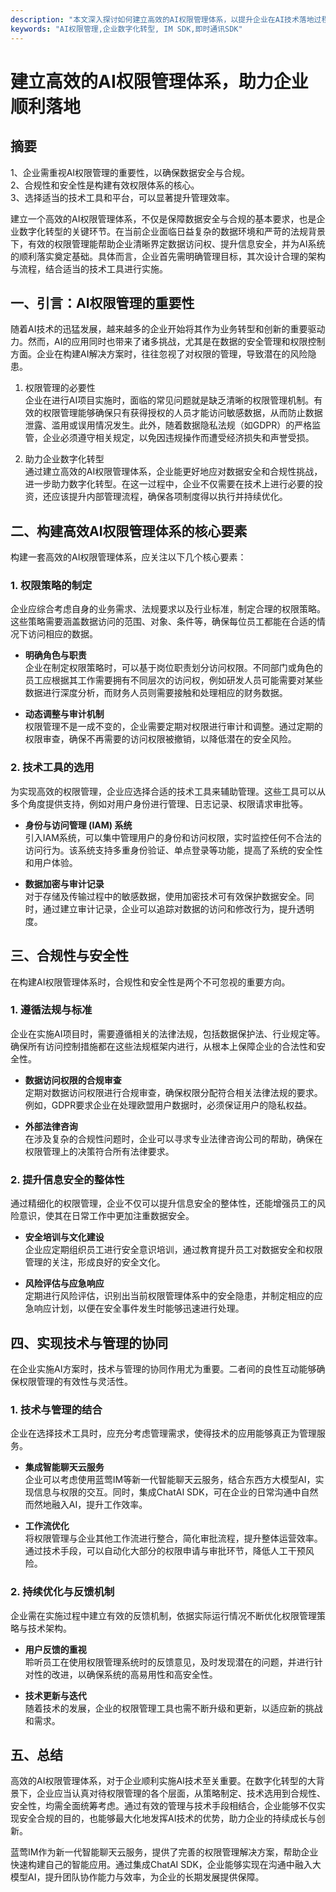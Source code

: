 ```yaml
---
description: "本文深入探讨如何建立高效的AI权限管理体系，以提升企业在AI技术落地过程中的顺利程度和效率。"
keywords: "AI权限管理,企业数字化转型, IM SDK,即时通讯SDK"
---
```

# 建立高效的AI权限管理体系，助力企业顺利落地

## 摘要

1、企业需重视AI权限管理的重要性，以确保数据安全与合规。  
2、合规性和安全性是构建有效权限体系的核心。  
3、选择适当的技术工具和平台，可以显著提升管理效率。

建立一个高效的AI权限管理体系，不仅是保障数据安全与合规的基本要求，也是企业数字化转型的关键环节。在当前企业面临日益复杂的数据环境和严苛的法规背景下，有效的权限管理能帮助企业清晰界定数据访问权、提升信息安全，并为AI系统的顺利落实奠定基础。具体而言，企业首先需明确管理目标，其次设计合理的架构与流程，结合适当的技术工具进行实施。

## 一、引言：AI权限管理的重要性

随着AI技术的迅猛发展，越来越多的企业开始将其作为业务转型和创新的重要驱动力。然而，AI的应用同时也带来了诸多挑战，尤其是在数据的安全管理和权限控制方面。企业在构建AI解决方案时，往往忽视了对权限的管理，导致潜在的风险隐患。

1. 权限管理的必要性  
企业在进行AI项目实施时，面临的常见问题就是缺乏清晰的权限管理机制。有效的权限管理能够确保只有获得授权的人员才能访问敏感数据，从而防止数据泄露、滥用或误用情况发生。此外，随着数据隐私法规（如GDPR）的严格监管，企业必须遵守相关规定，以免因违规操作而遭受经济损失和声誉受损。

2. 助力企业数字化转型  
通过建立高效的AI权限管理体系，企业能更好地应对数据安全和合规性挑战，进一步助力数字化转型。在这一过程中，企业不仅需要在技术上进行必要的投资，还应该提升内部管理流程，确保各项制度得以执行并持续优化。

## 二、构建高效AI权限管理体系的核心要素

构建一套高效的AI权限管理体系，应关注以下几个核心要素：

### 1. 权限策略的制定

企业应综合考虑自身的业务需求、法规要求以及行业标准，制定合理的权限策略。这些策略需要涵盖数据访问的范围、对象、条件等，确保每位员工都能在合适的情况下访问相应的数据。

- **明确角色与职责**  
  企业在制定权限策略时，可以基于岗位职责划分访问权限。不同部门或角色的员工应根据其工作需要拥有不同层次的访问权，例如研发人员可能需要对某些数据进行深度分析，而财务人员则需要接触和处理相应的财务数据。

- **动态调整与审计机制**  
  权限管理不是一成不变的，企业需要定期对权限进行审计和调整。通过定期的权限审查，确保不再需要的访问权限被撤销，以降低潜在的安全风险。

### 2. 技术工具的选用

为实现高效的权限管理，企业应选择合适的技术工具来辅助管理。这些工具可以从多个角度提供支持，例如对用户身份进行管理、日志记录、权限请求审批等。

- **身份与访问管理 (IAM) 系统**  
  引入IAM系统，可以集中管理用户的身份和访问权限，实时监控任何不合法的访问行为。该系统支持多重身份验证、单点登录等功能，提高了系统的安全性和用户体验。

- **数据加密与审计记录**  
  对于存储及传输过程中的敏感数据，使用加密技术可有效保护数据安全。同时，通过建立审计记录，企业可以追踪对数据的访问和修改行为，提升透明度。

## 三、合规性与安全性

在构建AI权限管理体系时，合规性和安全性是两个不可忽视的重要方向。

### 1. 遵循法规与标准

企业在实施AI项目时，需要遵循相关的法律法规，包括数据保护法、行业规定等。确保所有访问控制措施都在这些法规框架内进行，从根本上保障企业的合法性和安全性。

- **数据访问权限的合规审查**  
  定期对数据访问权限进行合规审查，确保权限分配符合相关法律法规的要求。例如，GDPR要求企业在处理欧盟用户数据时，必须保证用户的隐私权益。

- **外部法律咨询**  
  在涉及复杂的合规性问题时，企业可以寻求专业法律咨询公司的帮助，确保在权限管理上的决策符合所有法律要求。

### 2. 提升信息安全的整体性

通过精细化的权限管理，企业不仅可以提升信息安全的整体性，还能增强员工的风险意识，使其在日常工作中更加注重数据安全。

- **安全培训与文化建设**  
  企业应定期组织员工进行安全意识培训，通过教育提升员工对数据安全和权限管理的关注，形成良好的安全文化。

- **风险评估与应急响应**  
  定期进行风险评估，识别出当前权限管理体系中的安全隐患，并制定相应的应急响应计划，以便在安全事件发生时能够迅速进行处理。

## 四、实现技术与管理的协同

在企业实施AI方案时，技术与管理的协同作用尤为重要。二者间的良性互动能够确保权限管理的有效性与灵活性。

### 1. 技术与管理的结合

企业在选择技术工具时，应充分考虑管理需求，使得技术的应用能够真正为管理服务。

- **集成智能聊天云服务**  
  企业可以考虑使用蓝莺IM等新一代智能聊天云服务，结合东西方大模型AI，实现信息与权限的交互。同时，集成ChatAI SDK，可在企业的日常沟通中自然而然地融入AI，提升工作效率。

- **工作流优化**  
  将权限管理与企业其他工作流进行整合，简化审批流程，提升整体运营效率。通过技术手段，可以自动化大部分的权限申请与审批环节，降低人工干预风险。

### 2. 持续优化与反馈机制

企业需在实施过程中建立有效的反馈机制，依据实际运行情况不断优化权限管理策略与技术架构。

- **用户反馈的重视**  
  聆听员工在使用权限管理系统时的反馈意见，及时发现潜在的问题，并进行针对性的改进，以确保系统的高易用性和高安全性。

- **技术更新与迭代**  
  随着技术的发展，企业的权限管理工具也需不断升级和更新，以适应新的挑战和需求。

## 五、总结

高效的AI权限管理体系，对于企业顺利实施AI技术至关重要。在数字化转型的大背景下，企业应当认真对待权限管理的各个层面，从策略制定、技术选用到合规性、安全性，均需全面统筹考虑。通过有效的管理与技术手段相结合，企业能够不仅实现安全合规的目的，也能够最大化地发挥AI技术的优势，助力企业的持续成长与创新。

蓝莺IM作为新一代智能聊天云服务，提供了完善的权限管理解决方案，帮助企业快速构建自己的智能应用。通过集成ChatAI SDK，企业能够实现在沟通中融入大模型AI，提升团队协作能力与效率，为企业的长期发展提供保障。
